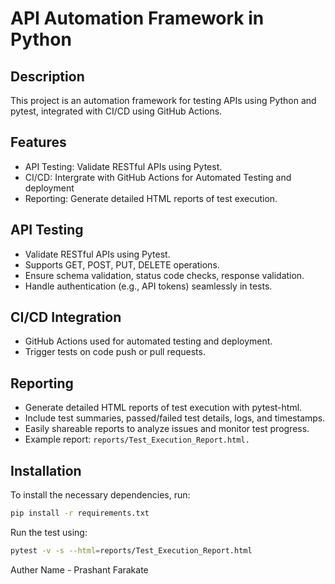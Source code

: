 # API Automation Framework in Python

## Description
This project is an automation framework for testing APIs using Python and pytest, integrated with CI/CD using GitHub Actions.

## Features
- API Testing: Validate RESTful APIs using Pytest.
- CI/CD: Intergrate with GitHub Actions for Automated Testing and deployment
- Reporting: Generate detailed HTML reports of test execution.

## API Testing
- Validate RESTful APIs using Pytest.
- Supports GET, POST, PUT, DELETE operations.
- Ensure schema validation, status code checks, response validation.
- Handle authentication (e.g., API tokens) seamlessly in tests.

## CI/CD Integration
- GitHub Actions used for automated testing and deployment.
- Trigger tests on code push or pull requests.

## Reporting
- Generate detailed HTML reports of test execution with pytest-html.
- Include test summaries, passed/failed test details, logs, and timestamps.
- Easily shareable reports to analyze issues and monitor test progress.
- Example report: ```reports/Test_Execution_Report.html.```

## Installation
To install the necessary dependencies, run:
```bash 
pip install -r requirements.txt
```

Run the test using:
```bash
pytest -v -s --html=reports/Test_Execution_Report.html
```

Auther Name - Prashant Farakate